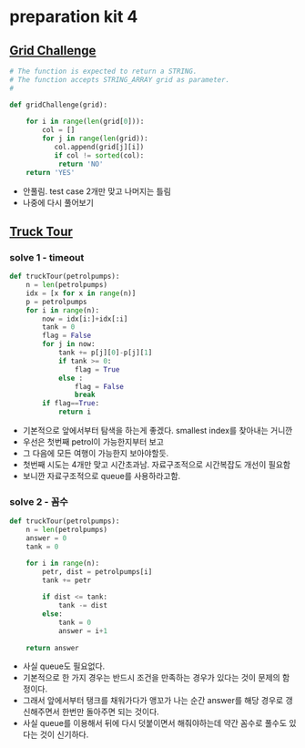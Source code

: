 # preparation kit 4

## [Grid Challenge](https://www.hackerrank.com/challenges/one-week-preparation-kit-grid-challenge/problem?isFullScreen=true&h_l=interview&playlist_slugs%5B%5D=preparation-kits&playlist_slugs%5B%5D=one-week-preparation-kit&playlist_slugs%5B%5D=one-week-day-four)

```python
# The function is expected to return a STRING.
# The function accepts STRING_ARRAY grid as parameter.
#

def gridChallenge(grid):
    
    for i in range(len(grid[0])):
        col = []
        for j in range(len(grid)):
           col.append(grid[j][i])
           if col != sorted(col):
            return 'NO'
    return 'YES'
```

- 안풀림. test case 2개만 맞고 나머지는 틀림
- 나중에 다시 풀어보기

## [Truck Tour](https://www.hackerrank.com/challenges/truck-tour/problem?h_r=internal-search&isFullScreen=true)

### solve 1 - timeout

```python
def truckTour(petrolpumps):
    n = len(petrolpumps)
    idx = [x for x in range(n)]
    p = petrolpumps
    for i in range(n):
        now = idx[i:]+idx[:i]
        tank = 0
        flag = False
        for j in now:
            tank += p[j][0]-p[j][1]
            if tank >= 0:
                flag = True
            else :
                flag = False
                break
        if flag==True:
            return i
```

- 기본적으로 앞에서부터 탐색을 하는게 좋겠다. smallest index를 찾아내는 거니깐
- 우선은 첫번째 petrol이 가능한지부터 보고
- 그 다음에 모든 여행이 가능한지 보아야할듯.
- 첫번째 시도는 4개만 맞고 시간초과남. 자료구조적으로 시간복잡도 개선이 필요함
- 보니깐 자료구조적으로 queue를 사용하라고함.

### solve 2 - 꼼수

```python
def truckTour(petrolpumps):
    n = len(petrolpumps)
    answer = 0
    tank = 0

    for i in range(n):
        petr, dist = petrolpumps[i]
        tank += petr
        
        if dist <= tank:
            tank -= dist
        else:
            tank = 0
            answer = i+1
            
    return answer
```

- 사실 queue도 필요없다.
- 기본적으로 한 가지 경우는 반드시 조건을 만족하는 경우가 있다는 것이 문제의 함정이다.
- 그래서 앞에서부터 탱크를 채워가다가 앵꼬가 나는 순간 answer를 해당 경우로 갱신해주면서 한번만 돌아주면 되는 것이다.
- 사실 queue를 이용해서 뒤에 다시 덧붙이면서 해줘야하는데 약간 꼼수로 풀수도 있다는 것이 신기하다.